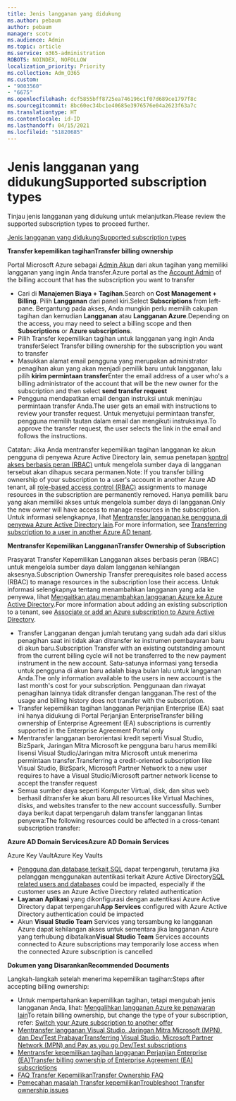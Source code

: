 ```yaml
---
title: Jenis langganan yang didukung
ms.author: pebaum
author: pebaum
manager: scotv
ms.audience: Admin
ms.topic: article
ms.service: o365-administration
ROBOTS: NOINDEX, NOFOLLOW
localization_priority: Priority
ms.collection: Adm_O365
ms.custom:
- "9003560"
- "6675"
ms.openlocfilehash: dcf5855bff8725ea746196c1f07d689ce1797f8c
ms.sourcegitcommit: 8bc60ec34bc1e40685e3976576e04a2623f63a7c
ms.translationtype: HT
ms.contentlocale: id-ID
ms.lasthandoff: 04/15/2021
ms.locfileid: "51820685"
---
```

# <a name="supported-subscription-types"></a><span data-ttu-id="6fc7d-102">Jenis langganan yang didukung</span><span class="sxs-lookup"><span data-stu-id="6fc7d-102">Supported subscription types</span></span>

<span data-ttu-id="6fc7d-103">Tinjau jenis langganan yang didukung untuk melanjutkan.</span><span class="sxs-lookup"><span data-stu-id="6fc7d-103">Please review the supported subscription types to proceed further.</span></span>

[<span data-ttu-id="6fc7d-104">Jenis langganan yang didukung</span><span class="sxs-lookup"><span data-stu-id="6fc7d-104">Supported subscription types</span></span>](https://docs.microsoft.com/azure/billing/billing-subscription-transfer?WT.mc_id=Portal-Microsoft_Azure_Support#supported-subscription-types)

<span data-ttu-id="6fc7d-105">**Transfer kepemilikan tagihan**</span><span class="sxs-lookup"><span data-stu-id="6fc7d-105">**Transfer billing ownership**</span></span>

<span data-ttu-id="6fc7d-106">Portal Microsoft Azure sebagai [Admin Akun](https://ms.portal.azure.com/) dari akun tagihan yang memiliki langganan yang ingin Anda transfer.</span><span class="sxs-lookup"><span data-stu-id="6fc7d-106">Azure portal as the [Account Admin](https://ms.portal.azure.com/) of the billing account that has the subscription you want to transfer</span></span>

- <span data-ttu-id="6fc7d-107">Cari di **Manajemen Biaya + Tagihan**.</span><span class="sxs-lookup"><span data-stu-id="6fc7d-107">Search on **Cost Management + Billing**.</span></span> <span data-ttu-id="6fc7d-108">Pilih **Langganan** dari panel kiri.</span><span class="sxs-lookup"><span data-stu-id="6fc7d-108">Select **Subscriptions** from left-pane.</span></span> <span data-ttu-id="6fc7d-109">Bergantung pada akses, Anda mungkin perlu memilih cakupan tagihan dan kemudian **Langganan** atau **Langganan Azure**.</span><span class="sxs-lookup"><span data-stu-id="6fc7d-109">Depending on the access, you may need to select a billing scope and then **Subscriptions** or **Azure subscriptions**.</span></span>
- <span data-ttu-id="6fc7d-110">Pilih Transfer kepemilikan tagihan untuk langganan yang ingin Anda transfer</span><span class="sxs-lookup"><span data-stu-id="6fc7d-110">Select Transfer billing ownership for the subscription you want to transfer</span></span>
- <span data-ttu-id="6fc7d-111">Masukkan alamat email pengguna yang merupakan administrator penagihan akun yang akan menjadi pemilik baru untuk langganan, lalu pilih **kirim permintaan transfer**</span><span class="sxs-lookup"><span data-stu-id="6fc7d-111">Enter the email address of a user who's a billing administrator of the account that will be the new owner for the subscription and then select **send transfer request**</span></span>
- <span data-ttu-id="6fc7d-112">Pengguna mendapatkan email dengan instruksi untuk meninjau permintaan transfer Anda.</span><span class="sxs-lookup"><span data-stu-id="6fc7d-112">The user gets an email with instructions to review your transfer request.</span></span> <span data-ttu-id="6fc7d-113">Untuk menyetujui permintaan transfer, pengguna memilih tautan dalam email dan mengikuti instruksinya.</span><span class="sxs-lookup"><span data-stu-id="6fc7d-113">To approve the transfer request, the user selects the link in the email and follows the instructions.</span></span>

<span data-ttu-id="6fc7d-114">Catatan: Jika Anda mentransfer kepemilikan tagihan langganan ke akun pengguna di penyewa Azure Active Directory lain, semua penetapan [kontrol akses berbasis peran (RBAC)](https://docs.microsoft.com/azure/role-based-access-control/overview?WT.mc_id=Portal-Microsoft_Azure_Support) untuk mengelola sumber daya di langganan tersebut akan dihapus secara permanen.</span><span class="sxs-lookup"><span data-stu-id="6fc7d-114">Note: If you transfer billing ownership of your subscription to a user's account in another Azure AD tenant, all [role-based access control (RBAC)](https://docs.microsoft.com/azure/role-based-access-control/overview?WT.mc_id=Portal-Microsoft_Azure_Support) assignments to manage resources in the subscription are permanently removed.</span></span> <span data-ttu-id="6fc7d-115">Hanya pemilik baru yang akan memiliki akses untuk mengelola sumber daya di langganan.</span><span class="sxs-lookup"><span data-stu-id="6fc7d-115">Only the new owner will have access to manage resources in the subscription.</span></span> <span data-ttu-id="6fc7d-116">Untuk informasi selengkapnya, lihat [Mentransfer langganan ke pengguna di penyewa Azure Active Directory lain](https://docs.microsoft.com/azure/active-directory/managed-identities-azure-resources/known-issues?WT.mc_id=Portal-Microsoft_Azure_Support).</span><span class="sxs-lookup"><span data-stu-id="6fc7d-116">For more information, see [Transferring subscription to a user in another Azure AD tenant](https://docs.microsoft.com/azure/active-directory/managed-identities-azure-resources/known-issues?WT.mc_id=Portal-Microsoft_Azure_Support).</span></span>

<span data-ttu-id="6fc7d-117">**Mentransfer Kepemilikan Langganan**</span><span class="sxs-lookup"><span data-stu-id="6fc7d-117">**Transfer Ownership of Subscription**</span></span>

<span data-ttu-id="6fc7d-118">Prasyarat Transfer Kepemilikan Langganan akses berbasis peran (RBAC) untuk mengelola sumber daya dalam langganan kehilangan aksesnya.</span><span class="sxs-lookup"><span data-stu-id="6fc7d-118">Subscription Ownership Transfer prerequisites role based access (RBAC) to manage resources in the subscription lose their access.</span></span> <span data-ttu-id="6fc7d-119">Untuk informasi selengkapnya tentang menambahkan langganan yang ada ke penyewa, lihat [Mengaitkan atau menambahkan langganan Azure ke Azure Active Directory](https://docs.microsoft.com/azure/active-directory/fundamentals/active-directory-how-subscriptions-associated-directory?WT.mc_id=Portal-Microsoft_Azure_Support).</span><span class="sxs-lookup"><span data-stu-id="6fc7d-119">For more information about adding an existing subscription to a tenant, see [Associate or add an Azure subscription to Azure Active Directory](https://docs.microsoft.com/azure/active-directory/fundamentals/active-directory-how-subscriptions-associated-directory?WT.mc_id=Portal-Microsoft_Azure_Support).</span></span>

- <span data-ttu-id="6fc7d-120">Transfer Langganan dengan jumlah terutang yang sudah ada dari siklus penagihan saat ini tidak akan ditransfer ke instrumen pembayaran baru di akun baru.</span><span class="sxs-lookup"><span data-stu-id="6fc7d-120">Subscription Transfer with an existing outstanding amount from the current billing cycle will not be transferred to the new payment instrument in the new account.</span></span> <span data-ttu-id="6fc7d-121">Satu-satunya informasi yang tersedia untuk pengguna di akun baru adalah biaya bulan lalu untuk langganan Anda.</span><span class="sxs-lookup"><span data-stu-id="6fc7d-121">The only information available to the users in new account is the last month's cost for your subscription.</span></span> <span data-ttu-id="6fc7d-122">Penggunaan dan riwayat penagihan lainnya tidak ditransfer dengan langganan.</span><span class="sxs-lookup"><span data-stu-id="6fc7d-122">The rest of the usage and billing history does not transfer with the subscription.</span></span>
- <span data-ttu-id="6fc7d-123">Transfer kepemilikan tagihan langganan Perjanjian Enterprise (EA) saat ini hanya didukung di Portal Perjanjian Enterprise</span><span class="sxs-lookup"><span data-stu-id="6fc7d-123">Transfer billing ownership of Enterprise Agreement (EA) subscriptions is currently supported in the Enterprise Agreement Portal only</span></span>
- <span data-ttu-id="6fc7d-124">Mentransfer langganan berorientasi kredit seperti Visual Studio, BizSpark, Jaringan Mitra Microsoft ke pengguna baru harus memiliki lisensi Visual Studio/Jaringan mitra Microsoft untuk menerima permintaan transfer.</span><span class="sxs-lookup"><span data-stu-id="6fc7d-124">Transferring a credit-oriented subscription like Visual Studio, BizSpark, Microsoft Partner Network to a new user requires to have a Visual Studio/Microsoft partner network license to accept the transfer request</span></span>
- <span data-ttu-id="6fc7d-125">Semua sumber daya seperti Komputer Virtual, disk, dan situs web berhasil ditransfer ke akun baru.</span><span class="sxs-lookup"><span data-stu-id="6fc7d-125">All resources like Virtual Machines, disks, and websites transfer to the new account successfully.</span></span> <span data-ttu-id="6fc7d-126">Sumber daya berikut dapat terpengaruh dalam transfer langganan lintas penyewa:</span><span class="sxs-lookup"><span data-stu-id="6fc7d-126">The following resources could be affected in a cross-tenant subscription transfer:</span></span>

<span data-ttu-id="6fc7d-127">**Azure AD Domain Services**</span><span class="sxs-lookup"><span data-stu-id="6fc7d-127">**Azure AD Domain Services**</span></span>

<span data-ttu-id="6fc7d-128">Azure Key Vault</span><span class="sxs-lookup"><span data-stu-id="6fc7d-128">Azure Key Vaults</span></span>

- <span data-ttu-id="6fc7d-129">[Pengguna dan database terkait SQL](https://docs.microsoft.com/azure/sql-database/sql-database-aad-authentication-configure?WT.mc_id=Portal-Microsoft_Azure_Support) dapat terpengaruh, terutama jika pelanggan menggunakan autentikasi terkait Azure Active Directory</span><span class="sxs-lookup"><span data-stu-id="6fc7d-129">[SQL related users and databases](https://docs.microsoft.com/azure/sql-database/sql-database-aad-authentication-configure?WT.mc_id=Portal-Microsoft_Azure_Support) could be impacted, especially if the customer uses an Azure Active Directory related authentication</span></span>
- <span data-ttu-id="6fc7d-130">**Layanan Aplikasi** yang dikonfigurasi dengan autentikasi Azure Active Directory dapat terpengaruh</span><span class="sxs-lookup"><span data-stu-id="6fc7d-130">**App Services** configured with Azure Active Directory authentication could be impacted</span></span>
- <span data-ttu-id="6fc7d-131">Akun **Visual Studio Team** Services yang tersambung ke langganan Azure dapat kehilangan akses untuk sementara jika langganan Azure yang terhubung dibatalkan</span><span class="sxs-lookup"><span data-stu-id="6fc7d-131">**Visual Studio Team** Services accounts connected to Azure subscriptions may temporarily lose access when the connected Azure subscription is cancelled</span></span>

<span data-ttu-id="6fc7d-132">**Dokumen yang Disarankan**</span><span class="sxs-lookup"><span data-stu-id="6fc7d-132">**Recommended Documents**</span></span>

<span data-ttu-id="6fc7d-133">Langkah-langkah setelah menerima kepemilikan tagihan:</span><span class="sxs-lookup"><span data-stu-id="6fc7d-133">Steps after accepting billing ownership:</span></span>

- <span data-ttu-id="6fc7d-134">Untuk mempertahankan kepemilikan tagihan, tetapi mengubah jenis langganan Anda, lihat: [Mengalihkan langganan Azure ke penawaran lain](https://docs.microsoft.com/azure/billing/billing-how-to-switch-azure-offer?WT.mc_id=Portal-Microsoft_Azure_Support)</span><span class="sxs-lookup"><span data-stu-id="6fc7d-134">To retain billing ownership, but change the type of your subscription, refer: [Switch your Azure subscription to another offer](https://docs.microsoft.com/azure/billing/billing-how-to-switch-azure-offer?WT.mc_id=Portal-Microsoft_Azure_Support)</span></span>
- [<span data-ttu-id="6fc7d-135">Mentransfer langganan Visual Studio, Jaringan Mitra Microsoft (MPN), dan Dev/Test Prabayar</span><span class="sxs-lookup"><span data-stu-id="6fc7d-135">Transferring Visual Studio, Microsoft Partner Network (MPN) and Pay as you go Dev/Test subscriptions</span></span>](https://docs.microsoft.com/azure/billing/billing-subscription-transfer?WT.mc_id=Portal-Microsoft_Azure_Support#transferring-visual-studio-microsoft-partner-network-mpn-and-pay-as-you-go-devtest-subscriptions)
- [<span data-ttu-id="6fc7d-136">Mentransfer kepemilikan tagihan langganan Perjanjian Enterprise (EA)</span><span class="sxs-lookup"><span data-stu-id="6fc7d-136">Transfer billing ownership of Enterprise Agreement (EA) subscriptions</span></span>](https://docs.microsoft.com/azure/billing/billing-subscription-transfer?WT.mc_id=Portal-Microsoft_Azure_Support#transfer-billing-ownership-of-enterprise-agreement-ea-subscriptions)
- [<span data-ttu-id="6fc7d-137">FAQ Transfer Kepemilikan</span><span class="sxs-lookup"><span data-stu-id="6fc7d-137">Transfer Ownership FAQ</span></span>](https://docs.microsoft.com/azure/billing/billing-subscription-transfer?WT.mc_id=Portal-Microsoft_Azure_Support#frequently-asked-questions-faq-for-senders)
- [<span data-ttu-id="6fc7d-138">Pemecahan masalah Transfer kepemilikan</span><span class="sxs-lookup"><span data-stu-id="6fc7d-138">Troubleshoot Transfer ownership issues</span></span>](https://docs.microsoft.com/azure/billing/billing-subscription-transfer?WT.mc_id=Portal-Microsoft_Azure_Support#troubleshooting)